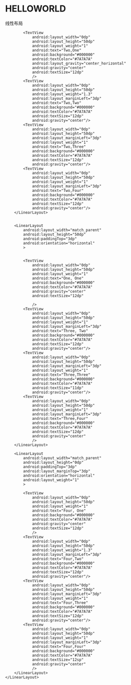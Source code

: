 # HELLOWORLD
线性布局

<LinearLayout
        android:layout_width="match_parent"
        android:layout_height="match_parent"
        tools:context=".MainActivity"
        android:orientation="vertical">
        <LinearLayout
            android:layout_width="match_parent"
            android:layout_height="50dp"
            android:orientation="horizontal"
            >
            <TextView
                android:layout_width="0dp"
                android:layout_height="50dp"
                android:layout_weight="1"
                android:text="One,One"
                android:background="#000000"
                android:textColor="#7A7A7A"
                android:textSize="12dp"
                android:gravity="center"
                />
            <TextView
                android:layout_width="0dp"
                android:layout_height="50dp"
                android:layout_weight="1.3"
                android:layout_marginLeft="3dp"
                android:text="One,Two"
                android:background="#000000"
                android:textColor="#7A7A7A"
                android:textSize="12dp"
                android:gravity="center"
                />
            <TextView
                android:layout_width="0dp"
                android:layout_height="50dp"
                android:layout_weight="1"
                android:layout_marginLeft="3dp"
                android:text="One,Three"
                android:background="#000000"
                android:textColor="#7A7A7A"
                android:textSize="12dp"
                android:gravity="center"
                />
            <TextView
                android:layout_width="0dp"
                android:layout_height="50dp"
                android:layout_weight="1"
                android:layout_marginLeft="3dp"
                android:text="One,Four"
                android:background="#000000"
                android:textColor="#7A7A7A"
                android:textSize="12dp"
                android:gravity="center"
                />
        </LinearLayout>
        <LinearLayout
            android:layout_width="match_parent"
            android:layout_height="50dp"
            android:paddingTop="3dp"
            android:orientation="horizontal">


            <TextView
                android:layout_width="0dp"
                android:layout_height="50dp"
                android:layout_weight="1"
                android:text="Two,One"
                android:background="#000000"
                android:textColor="#7A7A7A"
                android:layout_gravity="center_horizontal"
                android:gravity="center"
                android:textSize="12dp"
                />
            <TextView
                android:layout_width="0dp"
                android:layout_height="50dp"
                android:layout_weight="1.3"
                android:layout_marginLeft="3dp"
                android:text="Two,Two"
                android:background="#000000"
                android:textColor="#7A7A7A"
                android:textSize="12dp"
                android:gravity="center"/>
            <TextView
                android:layout_width="0dp"
                android:layout_height="50dp"
                android:layout_marginLeft="3dp"
                android:layout_weight="1"
                android:text="Two,Three"
                android:background="#000000"
                android:textColor="#7A7A7A"
                android:textSize="12dp"
                android:gravity="center"/>
            <TextView
                android:layout_width="0dp"
                android:layout_height="50dp"
                android:layout_weight="1"
                android:layout_marginLeft="3dp"
                android:text="Two,Four"
                android:background="#000000"
                android:textColor="#7A7A7A"
                android:textSize="12dp"
                android:gravity="center"/>
        </LinearLayout>


        <LinearLayout
            android:layout_width="match_parent"
            android:layout_height="50dp"
            android:paddingTop="3dp"
            android:orientation="horizontal"
            >


            <TextView
                android:layout_width="0dp"
                android:layout_height="50dp"
                android:layout_weight="1"
                android:text="One, One"
                android:background="#000000"
                android:textColor="#7A7A7A"
                android:gravity="center"
                android:textSize="12dp"

                />
            <TextView
                android:layout_width="0dp"
                android:layout_height="50dp"
                android:layout_weight="1"
                android:layout_marginLeft="3dp"
                android:text="Three, Two"
                android:background="#000000"
                android:textColor="#7A7A7A"
                android:textSize="12dp"
                android:gravity="center"/>
            <TextView
                android:layout_width="0dp"
                android:layout_height="50dp"
                android:layout_marginLeft="3dp"
                android:layout_weight="1"
                android:text="Three,Three"
                android:background="#000000"
                android:textColor="#7A7A7A"
                android:textSize="11dp"
                android:gravity="center"/>
            <TextView
                android:layout_width="0dp"
                android:layout_height="50dp"
                android:layout_weight="1"
                android:layout_marginLeft="3dp"
                android:text="Three,Four"
                android:background="#000000"
                android:textColor="#7A7A7A"
                android:textSize="12dp"
                android:gravity="center"
                />
        </LinearLayout>

        <LinearLayout
            android:layout_width="match_parent"
            android:layout_height="0dp"
            android:paddingTop="3dp"
            android:layout_marginTop="3dp"
            android:orientation="horizontal"
            android:layout_weight="1"
            >

            <TextView
                android:layout_width="0dp"
                android:layout_height="50dp"
                android:layout_weight="1"
                android:text="Four, One"
                android:background="#000000"
                android:textColor="#7A7A7A"
                android:gravity="center"
                android:textSize="12dp"
                />
            <TextView
                android:layout_width="0dp"
                android:layout_height="50dp"
                android:layout_weight="1.3"
                android:layout_marginLeft="3dp"
                android:text="Four,Two"
                android:background="#000000"
                android:textColor="#7A7A7A"
                android:textSize="12dp"
                android:gravity="center"/>
            <TextView
                android:layout_width="0dp"
                android:layout_height="50dp"
                android:layout_marginLeft="3dp"
                android:layout_weight="1"
                android:text="Four,Three"
                android:background="#000000"
                android:textColor="#7A7A7A"
                android:textSize="12dp"
                android:gravity="center"/>
            <TextView
                android:layout_width="0dp"
                android:layout_height="50dp"
                android:layout_weight="1"
                android:layout_marginLeft="3dp"
                android:text="Four,Four"
                android:background="#000000"
                android:textColor="#7A7A7A"
                android:textSize="12sp"
                android:gravity="center"
                />
        </LinearLayout>
    </LinearLayout>
